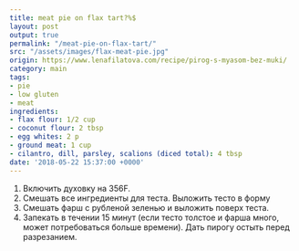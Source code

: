 ```yaml
---
title: meat pie on flax tart?%$
layout: post
output: true
permalink: "/meat-pie-on-flax-tart/"
src: "/assets/images/flax-meat-pie.jpg"
origin: https://www.lenafilatova.com/recipe/pirog-s-myasom-bez-muki/
category: main
tags:
- pie
- low gluten
- meat
ingredients:
- flax flour: 1/2 cup
- coconut flour: 2 tbsp
- egg whites: 2 p
- ground meat: 1 cup
- cilantro, dill, parsley, scalions (diced total): 4 tbsp
date: '2018-05-22 15:37:00 +0000'
---
```


1. Включить духовку на 356F.
2. Смешать все ингредиенты для теста. Выложить тесто в форму
3. Смешать фарш с рубленой зеленью и выложить поверх теста.
4. Запекать в течении 15 минут (если тесто толстое и фарша много, может потребоваться больше времени). Дать пирогу остыть перед разрезанием.